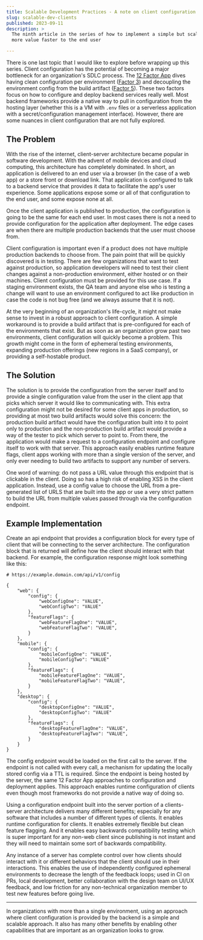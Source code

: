 ```yaml
---
title: Scalable Development Practices - A note on client configuration
slug: scalable-dev-clients
published: 2023-09-11
description: >
  The ninth article in the series of how to implement a simple but scalable solution to delivering
  more value faster to the end user

---
```


There is one last topic that I would like to explore before wrapping up this series. Client configuration has the
potential of becoming a major bottleneck for an organization's SDLC process. The 
[12 Factor App](https://12factor.net/config) dives having clean configuration per environment 
([Factor 3](https://12factor.net/config)) and decoupling the environment config from the build artifact 
([Factor 5](https://12factor.net/build-release-run)). These two factors focus on how to configure and deploy backend
services really well. Most backend frameworks provide a native way to pull in configuration from the hosting layer
(whether this is a VM with `.env` files or a serverless application with a secret/configuration management interface).
However, there are some nuances in client configuration that are not fully explored.


## The Problem

With the rise of the internet, client-server architecture became popular in software development. With the advent of
mobile devices and cloud computing, this architecture has completely dominated. In short, an application is delivered
to an end user via a browser (in the case of a web app) or a store front or download link. That application is
configured to talk to a backend service that provides it data to facilitate the app's user experience. Some applications
expose some or all of that configuration to the end user, and some expose none at all.

Once the client application is published to production, the configuration is going to be the same for each end user.
In most cases there is not a need to provide configuration for the application after deployment. The edge cases are when
there are multiple production backends that the user must choose from. 

Client configuration is important even if a product does not have multiple production backends to choose from. The pain
point that will be quickly discovered is in testing. There are few organizations that want to test against production,
so application developers will need to test their client changes against a non-production environment, either hosted or
on their machines. Client configuration must be provided for this use case. If a staging environment exists, the QA team
and anyone else who is testing a change will want to use an environment configured to act like production in case the
code is not bug free (and we always assume that it is not).

At the very beginning of an organization's life-cycle, it might not make sense to invest in a robust approach to client
configuration. A simple workaround is to provide a build artifact that is pre-configured for each of the environments
that exist. But as soon as an organization grow past two environments, client configuration will quickly become a
problem. This growth might come in the form of ephemeral testing environments, expanding production offerings (new
regions in a SaaS company), or providing a self-hostable product.


## The Solution

The solution is to provide the configuration from the server itself and to provide a single configuration value from the
user in the client app that picks which server it would like to communicating with. This extra configuration might not
be desired for some client apps in production, so providing at most two build artifacts would solve this concern: the
production build artifact would have the configuration built into it to point only to production and the non-production
build artifact would provide a way of the tester to pick which server to point to. From there, the application would
make a request to a configuration endpoint and configure itself to work with that server. This approach easily enables
runtime feature flags, client apps working with more than a single version of the server, and only ever needing to build
two artifacts to support any number of servers. 

One word of warning: do not pass a URL value through this endpoint that is clickable in the client. Doing so has a high
risk of enabling XSS in the client application. Instead, use a config value to choose the URL from a pre-generated list
of URLS that are built into the app or use a very strict pattern to build the URL from multiple values passed through
via the configuration endpoint.


## Example Implementation

Create an api endpoint that provides a configuration block for every type of client that will be connecting to the
server architecture. The configuration block that is returned will define how the client should interact with that
backend. For example, the configuration response might look something like this:

```
# https://example.domain.com/api/v1/config

{
    "web": {
        "config": {
            "webConfigOne": "VALUE",
            "webConfigTwo": "VALUE"
        },
        "featureFlags": {
            "webFeatureFlagOne": "VALUE",
            "webFeatureFlagTwo": "VALUE",
        }
    },
    "mobile": {
        "config": {
            "mobileConfigOne": "VALUE",
            "mobileConfigTwo": "VALUE"
        },
        "featureFlags": {
            "mobileFeatureFlagOne": "VALUE",
            "mobileFeatureFlagTwo": "VALUE",
        }
    },
    "desktop": {
        "config": {
            "desktopConfigOne": "VALUE",
            "desktopConfigTwo": "VALUE"
        },
        "featureFlags": {
            "desktopFeatureFlagOne": "VALUE",
            "desktopFeatureFlagTwo": "VALUE",
        }
    }
}

```

The config endpoint would be loaded on the first call to the server. If the endpoint is not called with every call, a
mechanism for updating the locally stored config via a TTL is required. Since the endpoint is being hosted by the
server, the same 12 Factor App approaches to configuration and deployment applies. This approach enables runtime
configuration of clients even though most frameworks do not provide a native way of doing so.

Using a configuration endpoint built into the server portion of a clients-server architecture delivers many different
benefits; especially for any software that includes a number of different types of clients. It enables runtime
configuration for clients. It enables extremely flexible but clean feature flagging. And it enables easy backwards
compatibility testing which is super important for any non-web client since publishing is not instant and they will need
to maintain some sort of backwards compatibility.

Any instance of a server has complete control over how clients should interact with it or different behaviors that the
client should use in their interactions. This enables the use of independently configured ephemeral environments to
decrease the length of the feedback loops; used in CI on PRs, local development, better collaboration with the design
team on UI/UX feedback, and low friction for any non-technical organization member to test new features before going
live.


---

In organizations with more than a single environment, using an approach where client configuration is provided by the
backend is a simple and scalable approach. It also has many other benefits by enabling other capabilities that are
important as an organization looks to grow.
